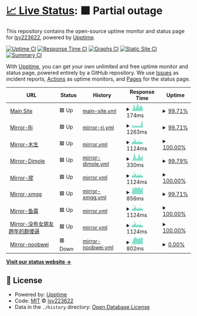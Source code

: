 # [📈 Live Status](https://xdncov-mirror-status.lsy223622.com): <!--live status--> **🟧 Partial outage**

This repository contains the open-source uptime monitor and status page for [lsy223622](http://lsy223622.com:2236), powered by [Upptime](https://github.com/upptime/upptime).

[![Uptime CI](https://github.com/lsy223622/xdncov-mirror-status/workflows/Uptime%20CI/badge.svg)](https://github.com/lsy223622/xdncov-mirror-status/actions?query=workflow%3A%22Uptime+CI%22)
[![Response Time CI](https://github.com/lsy223622/xdncov-mirror-status/workflows/Response%20Time%20CI/badge.svg)](https://github.com/lsy223622/xdncov-mirror-status/actions?query=workflow%3A%22Response+Time+CI%22)
[![Graphs CI](https://github.com/lsy223622/xdncov-mirror-status/workflows/Graphs%20CI/badge.svg)](https://github.com/lsy223622/xdncov-mirror-status/actions?query=workflow%3A%22Graphs+CI%22)
[![Static Site CI](https://github.com/lsy223622/xdncov-mirror-status/workflows/Static%20Site%20CI/badge.svg)](https://github.com/lsy223622/xdncov-mirror-status/actions?query=workflow%3A%22Static+Site+CI%22)
[![Summary CI](https://github.com/lsy223622/xdncov-mirror-status/workflows/Summary%20CI/badge.svg)](https://github.com/lsy223622/xdncov-mirror-status/actions?query=workflow%3A%22Summary+CI%22)

With [Upptime](https://upptime.js.org), you can get your own unlimited and free uptime monitor and status page, powered entirely by a GitHub repository. We use [Issues](https://github.com/lsy223622/xdncov-mirror-status/issues) as incident reports, [Actions](https://github.com/lsy223622/xdncov-mirror-status/actions) as uptime monitors, and [Pages](https://xdncov-mirror-status.lsy223622.com) for the status page.

<!--start: status pages-->
<!-- This summary is generated by Upptime (https://github.com/upptime/upptime) -->
<!-- Do not edit this manually, your changes will be overwritten -->
<!-- prettier-ignore -->
| URL | Status | History | Response Time | Uptime |
| --- | ------ | ------- | ------------- | ------ |
| <img alt="" src="https://favicons.githubusercontent.com/benderblog.github.io" height="13"> [Main Site](https://benderblog.github.io/SpiritFlown.html) | 🟩 Up | [main-site.yml](https://github.com/lsy223622/xdncov-mirror-status/commits/HEAD/history/main-site.yml) | <details><summary><img alt="Response time graph" src="./graphs/main-site/response-time-week.png" height="20"> 174ms</summary><br><a href="https://xdncov-mirror-status.lsy223622.com/history/main-site"><img alt="Response time 124" src="https://img.shields.io/endpoint?url=https%3A%2F%2Fraw.githubusercontent.com%2Flsy223622%2Fxdncov-mirror-status%2FHEAD%2Fapi%2Fmain-site%2Fresponse-time.json"></a><br><a href="https://xdncov-mirror-status.lsy223622.com/history/main-site"><img alt="24-hour response time 95" src="https://img.shields.io/endpoint?url=https%3A%2F%2Fraw.githubusercontent.com%2Flsy223622%2Fxdncov-mirror-status%2FHEAD%2Fapi%2Fmain-site%2Fresponse-time-day.json"></a><br><a href="https://xdncov-mirror-status.lsy223622.com/history/main-site"><img alt="7-day response time 174" src="https://img.shields.io/endpoint?url=https%3A%2F%2Fraw.githubusercontent.com%2Flsy223622%2Fxdncov-mirror-status%2FHEAD%2Fapi%2Fmain-site%2Fresponse-time-week.json"></a><br><a href="https://xdncov-mirror-status.lsy223622.com/history/main-site"><img alt="30-day response time 123" src="https://img.shields.io/endpoint?url=https%3A%2F%2Fraw.githubusercontent.com%2Flsy223622%2Fxdncov-mirror-status%2FHEAD%2Fapi%2Fmain-site%2Fresponse-time-month.json"></a><br><a href="https://xdncov-mirror-status.lsy223622.com/history/main-site"><img alt="1-year response time 124" src="https://img.shields.io/endpoint?url=https%3A%2F%2Fraw.githubusercontent.com%2Flsy223622%2Fxdncov-mirror-status%2FHEAD%2Fapi%2Fmain-site%2Fresponse-time-year.json"></a></details> | <details><summary><a href="https://xdncov-mirror-status.lsy223622.com/history/main-site">99.71%</a></summary><a href="https://xdncov-mirror-status.lsy223622.com/history/main-site"><img alt="All-time uptime 99.92%" src="https://img.shields.io/endpoint?url=https%3A%2F%2Fraw.githubusercontent.com%2Flsy223622%2Fxdncov-mirror-status%2FHEAD%2Fapi%2Fmain-site%2Fuptime.json"></a><br><a href="https://xdncov-mirror-status.lsy223622.com/history/main-site"><img alt="24-hour uptime 100.00%" src="https://img.shields.io/endpoint?url=https%3A%2F%2Fraw.githubusercontent.com%2Flsy223622%2Fxdncov-mirror-status%2FHEAD%2Fapi%2Fmain-site%2Fuptime-day.json"></a><br><a href="https://xdncov-mirror-status.lsy223622.com/history/main-site"><img alt="7-day uptime 99.71%" src="https://img.shields.io/endpoint?url=https%3A%2F%2Fraw.githubusercontent.com%2Flsy223622%2Fxdncov-mirror-status%2FHEAD%2Fapi%2Fmain-site%2Fuptime-week.json"></a><br><a href="https://xdncov-mirror-status.lsy223622.com/history/main-site"><img alt="30-day uptime 99.88%" src="https://img.shields.io/endpoint?url=https%3A%2F%2Fraw.githubusercontent.com%2Flsy223622%2Fxdncov-mirror-status%2FHEAD%2Fapi%2Fmain-site%2Fuptime-month.json"></a><br><a href="https://xdncov-mirror-status.lsy223622.com/history/main-site"><img alt="1-year uptime 99.92%" src="https://img.shields.io/endpoint?url=https%3A%2F%2Fraw.githubusercontent.com%2Flsy223622%2Fxdncov-mirror-status%2FHEAD%2Fapi%2Fmain-site%2Fuptime-year.json"></a></details>
| <img alt="" src="https://favicons.githubusercontent.com/ncov.raay.xyz" height="13"> [Mirror-Ri](https://ncov.raay.xyz/) | 🟩 Up | [mirror-ri.yml](https://github.com/lsy223622/xdncov-mirror-status/commits/HEAD/history/mirror-ri.yml) | <details><summary><img alt="Response time graph" src="./graphs/mirror-ri/response-time-week.png" height="20"> 1263ms</summary><br><a href="https://xdncov-mirror-status.lsy223622.com/history/mirror-ri"><img alt="Response time 1647" src="https://img.shields.io/endpoint?url=https%3A%2F%2Fraw.githubusercontent.com%2Flsy223622%2Fxdncov-mirror-status%2FHEAD%2Fapi%2Fmirror-ri%2Fresponse-time.json"></a><br><a href="https://xdncov-mirror-status.lsy223622.com/history/mirror-ri"><img alt="24-hour response time 1119" src="https://img.shields.io/endpoint?url=https%3A%2F%2Fraw.githubusercontent.com%2Flsy223622%2Fxdncov-mirror-status%2FHEAD%2Fapi%2Fmirror-ri%2Fresponse-time-day.json"></a><br><a href="https://xdncov-mirror-status.lsy223622.com/history/mirror-ri"><img alt="7-day response time 1263" src="https://img.shields.io/endpoint?url=https%3A%2F%2Fraw.githubusercontent.com%2Flsy223622%2Fxdncov-mirror-status%2FHEAD%2Fapi%2Fmirror-ri%2Fresponse-time-week.json"></a><br><a href="https://xdncov-mirror-status.lsy223622.com/history/mirror-ri"><img alt="30-day response time 1604" src="https://img.shields.io/endpoint?url=https%3A%2F%2Fraw.githubusercontent.com%2Flsy223622%2Fxdncov-mirror-status%2FHEAD%2Fapi%2Fmirror-ri%2Fresponse-time-month.json"></a><br><a href="https://xdncov-mirror-status.lsy223622.com/history/mirror-ri"><img alt="1-year response time 1647" src="https://img.shields.io/endpoint?url=https%3A%2F%2Fraw.githubusercontent.com%2Flsy223622%2Fxdncov-mirror-status%2FHEAD%2Fapi%2Fmirror-ri%2Fresponse-time-year.json"></a></details> | <details><summary><a href="https://xdncov-mirror-status.lsy223622.com/history/mirror-ri">99.71%</a></summary><a href="https://xdncov-mirror-status.lsy223622.com/history/mirror-ri"><img alt="All-time uptime 99.89%" src="https://img.shields.io/endpoint?url=https%3A%2F%2Fraw.githubusercontent.com%2Flsy223622%2Fxdncov-mirror-status%2FHEAD%2Fapi%2Fmirror-ri%2Fuptime.json"></a><br><a href="https://xdncov-mirror-status.lsy223622.com/history/mirror-ri"><img alt="24-hour uptime 100.00%" src="https://img.shields.io/endpoint?url=https%3A%2F%2Fraw.githubusercontent.com%2Flsy223622%2Fxdncov-mirror-status%2FHEAD%2Fapi%2Fmirror-ri%2Fuptime-day.json"></a><br><a href="https://xdncov-mirror-status.lsy223622.com/history/mirror-ri"><img alt="7-day uptime 99.71%" src="https://img.shields.io/endpoint?url=https%3A%2F%2Fraw.githubusercontent.com%2Flsy223622%2Fxdncov-mirror-status%2FHEAD%2Fapi%2Fmirror-ri%2Fuptime-week.json"></a><br><a href="https://xdncov-mirror-status.lsy223622.com/history/mirror-ri"><img alt="30-day uptime 99.83%" src="https://img.shields.io/endpoint?url=https%3A%2F%2Fraw.githubusercontent.com%2Flsy223622%2Fxdncov-mirror-status%2FHEAD%2Fapi%2Fmirror-ri%2Fuptime-month.json"></a><br><a href="https://xdncov-mirror-status.lsy223622.com/history/mirror-ri"><img alt="1-year uptime 99.89%" src="https://img.shields.io/endpoint?url=https%3A%2F%2Fraw.githubusercontent.com%2Flsy223622%2Fxdncov-mirror-status%2FHEAD%2Fapi%2Fmirror-ri%2Fuptime-year.json"></a></details>
| <img alt="" src="https://favicons.githubusercontent.com/t.lsy223622.com" height="13"> [Mirror-木生](https://t.lsy223622.com/ncov-xidian-times) | 🟩 Up | [mirror.yml](https://github.com/lsy223622/xdncov-mirror-status/commits/HEAD/history/mirror.yml) | <details><summary><img alt="Response time graph" src="./graphs/mirror/response-time-week.png" height="20"> 1124ms</summary><br><a href="https://xdncov-mirror-status.lsy223622.com/history/mirror"><img alt="Response time 1061" src="https://img.shields.io/endpoint?url=https%3A%2F%2Fraw.githubusercontent.com%2Flsy223622%2Fxdncov-mirror-status%2FHEAD%2Fapi%2Fmirror%2Fresponse-time.json"></a><br><a href="https://xdncov-mirror-status.lsy223622.com/history/mirror"><img alt="24-hour response time 1107" src="https://img.shields.io/endpoint?url=https%3A%2F%2Fraw.githubusercontent.com%2Flsy223622%2Fxdncov-mirror-status%2FHEAD%2Fapi%2Fmirror%2Fresponse-time-day.json"></a><br><a href="https://xdncov-mirror-status.lsy223622.com/history/mirror"><img alt="7-day response time 1124" src="https://img.shields.io/endpoint?url=https%3A%2F%2Fraw.githubusercontent.com%2Flsy223622%2Fxdncov-mirror-status%2FHEAD%2Fapi%2Fmirror%2Fresponse-time-week.json"></a><br><a href="https://xdncov-mirror-status.lsy223622.com/history/mirror"><img alt="30-day response time 1070" src="https://img.shields.io/endpoint?url=https%3A%2F%2Fraw.githubusercontent.com%2Flsy223622%2Fxdncov-mirror-status%2FHEAD%2Fapi%2Fmirror%2Fresponse-time-month.json"></a><br><a href="https://xdncov-mirror-status.lsy223622.com/history/mirror"><img alt="1-year response time 1061" src="https://img.shields.io/endpoint?url=https%3A%2F%2Fraw.githubusercontent.com%2Flsy223622%2Fxdncov-mirror-status%2FHEAD%2Fapi%2Fmirror%2Fresponse-time-year.json"></a></details> | <details><summary><a href="https://xdncov-mirror-status.lsy223622.com/history/mirror">100.00%</a></summary><a href="https://xdncov-mirror-status.lsy223622.com/history/mirror"><img alt="All-time uptime 99.97%" src="https://img.shields.io/endpoint?url=https%3A%2F%2Fraw.githubusercontent.com%2Flsy223622%2Fxdncov-mirror-status%2FHEAD%2Fapi%2Fmirror%2Fuptime.json"></a><br><a href="https://xdncov-mirror-status.lsy223622.com/history/mirror"><img alt="24-hour uptime 100.00%" src="https://img.shields.io/endpoint?url=https%3A%2F%2Fraw.githubusercontent.com%2Flsy223622%2Fxdncov-mirror-status%2FHEAD%2Fapi%2Fmirror%2Fuptime-day.json"></a><br><a href="https://xdncov-mirror-status.lsy223622.com/history/mirror"><img alt="7-day uptime 100.00%" src="https://img.shields.io/endpoint?url=https%3A%2F%2Fraw.githubusercontent.com%2Flsy223622%2Fxdncov-mirror-status%2FHEAD%2Fapi%2Fmirror%2Fuptime-week.json"></a><br><a href="https://xdncov-mirror-status.lsy223622.com/history/mirror"><img alt="30-day uptime 99.95%" src="https://img.shields.io/endpoint?url=https%3A%2F%2Fraw.githubusercontent.com%2Flsy223622%2Fxdncov-mirror-status%2FHEAD%2Fapi%2Fmirror%2Fuptime-month.json"></a><br><a href="https://xdncov-mirror-status.lsy223622.com/history/mirror"><img alt="1-year uptime 99.97%" src="https://img.shields.io/endpoint?url=https%3A%2F%2Fraw.githubusercontent.com%2Flsy223622%2Fxdncov-mirror-status%2FHEAD%2Fapi%2Fmirror%2Fuptime-year.json"></a></details>
| <img alt="" src="https://favicons.githubusercontent.com/xidian-ncov.dml.ink" height="13"> [Mirror-Dimole](https://xidian-ncov.dml.ink/) | 🟩 Up | [mirror-dimole.yml](https://github.com/lsy223622/xdncov-mirror-status/commits/HEAD/history/mirror-dimole.yml) | <details><summary><img alt="Response time graph" src="./graphs/mirror-dimole/response-time-week.png" height="20"> 330ms</summary><br><a href="https://xdncov-mirror-status.lsy223622.com/history/mirror-dimole"><img alt="Response time 281" src="https://img.shields.io/endpoint?url=https%3A%2F%2Fraw.githubusercontent.com%2Flsy223622%2Fxdncov-mirror-status%2FHEAD%2Fapi%2Fmirror-dimole%2Fresponse-time.json"></a><br><a href="https://xdncov-mirror-status.lsy223622.com/history/mirror-dimole"><img alt="24-hour response time 462" src="https://img.shields.io/endpoint?url=https%3A%2F%2Fraw.githubusercontent.com%2Flsy223622%2Fxdncov-mirror-status%2FHEAD%2Fapi%2Fmirror-dimole%2Fresponse-time-day.json"></a><br><a href="https://xdncov-mirror-status.lsy223622.com/history/mirror-dimole"><img alt="7-day response time 330" src="https://img.shields.io/endpoint?url=https%3A%2F%2Fraw.githubusercontent.com%2Flsy223622%2Fxdncov-mirror-status%2FHEAD%2Fapi%2Fmirror-dimole%2Fresponse-time-week.json"></a><br><a href="https://xdncov-mirror-status.lsy223622.com/history/mirror-dimole"><img alt="30-day response time 281" src="https://img.shields.io/endpoint?url=https%3A%2F%2Fraw.githubusercontent.com%2Flsy223622%2Fxdncov-mirror-status%2FHEAD%2Fapi%2Fmirror-dimole%2Fresponse-time-month.json"></a><br><a href="https://xdncov-mirror-status.lsy223622.com/history/mirror-dimole"><img alt="1-year response time 281" src="https://img.shields.io/endpoint?url=https%3A%2F%2Fraw.githubusercontent.com%2Flsy223622%2Fxdncov-mirror-status%2FHEAD%2Fapi%2Fmirror-dimole%2Fresponse-time-year.json"></a></details> | <details><summary><a href="https://xdncov-mirror-status.lsy223622.com/history/mirror-dimole">99.79%</a></summary><a href="https://xdncov-mirror-status.lsy223622.com/history/mirror-dimole"><img alt="All-time uptime 99.90%" src="https://img.shields.io/endpoint?url=https%3A%2F%2Fraw.githubusercontent.com%2Flsy223622%2Fxdncov-mirror-status%2FHEAD%2Fapi%2Fmirror-dimole%2Fuptime.json"></a><br><a href="https://xdncov-mirror-status.lsy223622.com/history/mirror-dimole"><img alt="24-hour uptime 100.00%" src="https://img.shields.io/endpoint?url=https%3A%2F%2Fraw.githubusercontent.com%2Flsy223622%2Fxdncov-mirror-status%2FHEAD%2Fapi%2Fmirror-dimole%2Fuptime-day.json"></a><br><a href="https://xdncov-mirror-status.lsy223622.com/history/mirror-dimole"><img alt="7-day uptime 99.79%" src="https://img.shields.io/endpoint?url=https%3A%2F%2Fraw.githubusercontent.com%2Flsy223622%2Fxdncov-mirror-status%2FHEAD%2Fapi%2Fmirror-dimole%2Fuptime-week.json"></a><br><a href="https://xdncov-mirror-status.lsy223622.com/history/mirror-dimole"><img alt="30-day uptime 99.85%" src="https://img.shields.io/endpoint?url=https%3A%2F%2Fraw.githubusercontent.com%2Flsy223622%2Fxdncov-mirror-status%2FHEAD%2Fapi%2Fmirror-dimole%2Fuptime-month.json"></a><br><a href="https://xdncov-mirror-status.lsy223622.com/history/mirror-dimole"><img alt="1-year uptime 99.90%" src="https://img.shields.io/endpoint?url=https%3A%2F%2Fraw.githubusercontent.com%2Flsy223622%2Fxdncov-mirror-status%2FHEAD%2Fapi%2Fmirror-dimole%2Fuptime-year.json"></a></details>
| <img alt="" src="https://favicons.githubusercontent.com/ncov.zhouym.tech" height="13"> [Mirror-爬](https://ncov.zhouym.tech/) | 🟩 Up | [mirror.yml](https://github.com/lsy223622/xdncov-mirror-status/commits/HEAD/history/mirror.yml) | <details><summary><img alt="Response time graph" src="./graphs/mirror/response-time-week.png" height="20"> 1124ms</summary><br><a href="https://xdncov-mirror-status.lsy223622.com/history/mirror"><img alt="Response time 1061" src="https://img.shields.io/endpoint?url=https%3A%2F%2Fraw.githubusercontent.com%2Flsy223622%2Fxdncov-mirror-status%2FHEAD%2Fapi%2Fmirror%2Fresponse-time.json"></a><br><a href="https://xdncov-mirror-status.lsy223622.com/history/mirror"><img alt="24-hour response time 1107" src="https://img.shields.io/endpoint?url=https%3A%2F%2Fraw.githubusercontent.com%2Flsy223622%2Fxdncov-mirror-status%2FHEAD%2Fapi%2Fmirror%2Fresponse-time-day.json"></a><br><a href="https://xdncov-mirror-status.lsy223622.com/history/mirror"><img alt="7-day response time 1124" src="https://img.shields.io/endpoint?url=https%3A%2F%2Fraw.githubusercontent.com%2Flsy223622%2Fxdncov-mirror-status%2FHEAD%2Fapi%2Fmirror%2Fresponse-time-week.json"></a><br><a href="https://xdncov-mirror-status.lsy223622.com/history/mirror"><img alt="30-day response time 1070" src="https://img.shields.io/endpoint?url=https%3A%2F%2Fraw.githubusercontent.com%2Flsy223622%2Fxdncov-mirror-status%2FHEAD%2Fapi%2Fmirror%2Fresponse-time-month.json"></a><br><a href="https://xdncov-mirror-status.lsy223622.com/history/mirror"><img alt="1-year response time 1061" src="https://img.shields.io/endpoint?url=https%3A%2F%2Fraw.githubusercontent.com%2Flsy223622%2Fxdncov-mirror-status%2FHEAD%2Fapi%2Fmirror%2Fresponse-time-year.json"></a></details> | <details><summary><a href="https://xdncov-mirror-status.lsy223622.com/history/mirror">100.00%</a></summary><a href="https://xdncov-mirror-status.lsy223622.com/history/mirror"><img alt="All-time uptime 99.97%" src="https://img.shields.io/endpoint?url=https%3A%2F%2Fraw.githubusercontent.com%2Flsy223622%2Fxdncov-mirror-status%2FHEAD%2Fapi%2Fmirror%2Fuptime.json"></a><br><a href="https://xdncov-mirror-status.lsy223622.com/history/mirror"><img alt="24-hour uptime 100.00%" src="https://img.shields.io/endpoint?url=https%3A%2F%2Fraw.githubusercontent.com%2Flsy223622%2Fxdncov-mirror-status%2FHEAD%2Fapi%2Fmirror%2Fuptime-day.json"></a><br><a href="https://xdncov-mirror-status.lsy223622.com/history/mirror"><img alt="7-day uptime 100.00%" src="https://img.shields.io/endpoint?url=https%3A%2F%2Fraw.githubusercontent.com%2Flsy223622%2Fxdncov-mirror-status%2FHEAD%2Fapi%2Fmirror%2Fuptime-week.json"></a><br><a href="https://xdncov-mirror-status.lsy223622.com/history/mirror"><img alt="30-day uptime 99.95%" src="https://img.shields.io/endpoint?url=https%3A%2F%2Fraw.githubusercontent.com%2Flsy223622%2Fxdncov-mirror-status%2FHEAD%2Fapi%2Fmirror%2Fuptime-month.json"></a><br><a href="https://xdncov-mirror-status.lsy223622.com/history/mirror"><img alt="1-year uptime 99.97%" src="https://img.shields.io/endpoint?url=https%3A%2F%2Fraw.githubusercontent.com%2Flsy223622%2Fxdncov-mirror-status%2FHEAD%2Fapi%2Fmirror%2Fuptime-year.json"></a></details>
| <img alt="" src="https://favicons.githubusercontent.com/myxdu.moefactory.com" height="13"> [Mirror-xmgg](https://myxdu.moefactory.com/ncov/doc) | 🟩 Up | [mirror-xmgg.yml](https://github.com/lsy223622/xdncov-mirror-status/commits/HEAD/history/mirror-xmgg.yml) | <details><summary><img alt="Response time graph" src="./graphs/mirror-xmgg/response-time-week.png" height="20"> 856ms</summary><br><a href="https://xdncov-mirror-status.lsy223622.com/history/mirror-xmgg"><img alt="Response time 1358" src="https://img.shields.io/endpoint?url=https%3A%2F%2Fraw.githubusercontent.com%2Flsy223622%2Fxdncov-mirror-status%2FHEAD%2Fapi%2Fmirror-xmgg%2Fresponse-time.json"></a><br><a href="https://xdncov-mirror-status.lsy223622.com/history/mirror-xmgg"><img alt="24-hour response time 974" src="https://img.shields.io/endpoint?url=https%3A%2F%2Fraw.githubusercontent.com%2Flsy223622%2Fxdncov-mirror-status%2FHEAD%2Fapi%2Fmirror-xmgg%2Fresponse-time-day.json"></a><br><a href="https://xdncov-mirror-status.lsy223622.com/history/mirror-xmgg"><img alt="7-day response time 856" src="https://img.shields.io/endpoint?url=https%3A%2F%2Fraw.githubusercontent.com%2Flsy223622%2Fxdncov-mirror-status%2FHEAD%2Fapi%2Fmirror-xmgg%2Fresponse-time-week.json"></a><br><a href="https://xdncov-mirror-status.lsy223622.com/history/mirror-xmgg"><img alt="30-day response time 1021" src="https://img.shields.io/endpoint?url=https%3A%2F%2Fraw.githubusercontent.com%2Flsy223622%2Fxdncov-mirror-status%2FHEAD%2Fapi%2Fmirror-xmgg%2Fresponse-time-month.json"></a><br><a href="https://xdncov-mirror-status.lsy223622.com/history/mirror-xmgg"><img alt="1-year response time 1358" src="https://img.shields.io/endpoint?url=https%3A%2F%2Fraw.githubusercontent.com%2Flsy223622%2Fxdncov-mirror-status%2FHEAD%2Fapi%2Fmirror-xmgg%2Fresponse-time-year.json"></a></details> | <details><summary><a href="https://xdncov-mirror-status.lsy223622.com/history/mirror-xmgg">99.71%</a></summary><a href="https://xdncov-mirror-status.lsy223622.com/history/mirror-xmgg"><img alt="All-time uptime 96.67%" src="https://img.shields.io/endpoint?url=https%3A%2F%2Fraw.githubusercontent.com%2Flsy223622%2Fxdncov-mirror-status%2FHEAD%2Fapi%2Fmirror-xmgg%2Fuptime.json"></a><br><a href="https://xdncov-mirror-status.lsy223622.com/history/mirror-xmgg"><img alt="24-hour uptime 100.00%" src="https://img.shields.io/endpoint?url=https%3A%2F%2Fraw.githubusercontent.com%2Flsy223622%2Fxdncov-mirror-status%2FHEAD%2Fapi%2Fmirror-xmgg%2Fuptime-day.json"></a><br><a href="https://xdncov-mirror-status.lsy223622.com/history/mirror-xmgg"><img alt="7-day uptime 99.71%" src="https://img.shields.io/endpoint?url=https%3A%2F%2Fraw.githubusercontent.com%2Flsy223622%2Fxdncov-mirror-status%2FHEAD%2Fapi%2Fmirror-xmgg%2Fuptime-week.json"></a><br><a href="https://xdncov-mirror-status.lsy223622.com/history/mirror-xmgg"><img alt="30-day uptime 99.88%" src="https://img.shields.io/endpoint?url=https%3A%2F%2Fraw.githubusercontent.com%2Flsy223622%2Fxdncov-mirror-status%2FHEAD%2Fapi%2Fmirror-xmgg%2Fuptime-month.json"></a><br><a href="https://xdncov-mirror-status.lsy223622.com/history/mirror-xmgg"><img alt="1-year uptime 96.67%" src="https://img.shields.io/endpoint?url=https%3A%2F%2Fraw.githubusercontent.com%2Flsy223622%2Fxdncov-mirror-status%2FHEAD%2Fapi%2Fmirror-xmgg%2Fuptime-year.json"></a></details>
| <img alt="" src="https://favicons.githubusercontent.com/ncov.hawa130.com" height="13"> [Mirror-鱼露](https://ncov.hawa130.com/) | 🟩 Up | [mirror.yml](https://github.com/lsy223622/xdncov-mirror-status/commits/HEAD/history/mirror.yml) | <details><summary><img alt="Response time graph" src="./graphs/mirror/response-time-week.png" height="20"> 1124ms</summary><br><a href="https://xdncov-mirror-status.lsy223622.com/history/mirror"><img alt="Response time 1061" src="https://img.shields.io/endpoint?url=https%3A%2F%2Fraw.githubusercontent.com%2Flsy223622%2Fxdncov-mirror-status%2FHEAD%2Fapi%2Fmirror%2Fresponse-time.json"></a><br><a href="https://xdncov-mirror-status.lsy223622.com/history/mirror"><img alt="24-hour response time 1107" src="https://img.shields.io/endpoint?url=https%3A%2F%2Fraw.githubusercontent.com%2Flsy223622%2Fxdncov-mirror-status%2FHEAD%2Fapi%2Fmirror%2Fresponse-time-day.json"></a><br><a href="https://xdncov-mirror-status.lsy223622.com/history/mirror"><img alt="7-day response time 1124" src="https://img.shields.io/endpoint?url=https%3A%2F%2Fraw.githubusercontent.com%2Flsy223622%2Fxdncov-mirror-status%2FHEAD%2Fapi%2Fmirror%2Fresponse-time-week.json"></a><br><a href="https://xdncov-mirror-status.lsy223622.com/history/mirror"><img alt="30-day response time 1070" src="https://img.shields.io/endpoint?url=https%3A%2F%2Fraw.githubusercontent.com%2Flsy223622%2Fxdncov-mirror-status%2FHEAD%2Fapi%2Fmirror%2Fresponse-time-month.json"></a><br><a href="https://xdncov-mirror-status.lsy223622.com/history/mirror"><img alt="1-year response time 1061" src="https://img.shields.io/endpoint?url=https%3A%2F%2Fraw.githubusercontent.com%2Flsy223622%2Fxdncov-mirror-status%2FHEAD%2Fapi%2Fmirror%2Fresponse-time-year.json"></a></details> | <details><summary><a href="https://xdncov-mirror-status.lsy223622.com/history/mirror">100.00%</a></summary><a href="https://xdncov-mirror-status.lsy223622.com/history/mirror"><img alt="All-time uptime 99.97%" src="https://img.shields.io/endpoint?url=https%3A%2F%2Fraw.githubusercontent.com%2Flsy223622%2Fxdncov-mirror-status%2FHEAD%2Fapi%2Fmirror%2Fuptime.json"></a><br><a href="https://xdncov-mirror-status.lsy223622.com/history/mirror"><img alt="24-hour uptime 100.00%" src="https://img.shields.io/endpoint?url=https%3A%2F%2Fraw.githubusercontent.com%2Flsy223622%2Fxdncov-mirror-status%2FHEAD%2Fapi%2Fmirror%2Fuptime-day.json"></a><br><a href="https://xdncov-mirror-status.lsy223622.com/history/mirror"><img alt="7-day uptime 100.00%" src="https://img.shields.io/endpoint?url=https%3A%2F%2Fraw.githubusercontent.com%2Flsy223622%2Fxdncov-mirror-status%2FHEAD%2Fapi%2Fmirror%2Fuptime-week.json"></a><br><a href="https://xdncov-mirror-status.lsy223622.com/history/mirror"><img alt="30-day uptime 99.95%" src="https://img.shields.io/endpoint?url=https%3A%2F%2Fraw.githubusercontent.com%2Flsy223622%2Fxdncov-mirror-status%2FHEAD%2Fapi%2Fmirror%2Fuptime-month.json"></a><br><a href="https://xdncov-mirror-status.lsy223622.com/history/mirror"><img alt="1-year uptime 99.97%" src="https://img.shields.io/endpoint?url=https%3A%2F%2Fraw.githubusercontent.com%2Flsy223622%2Fxdncov-mirror-status%2FHEAD%2Fapi%2Fmirror%2Fuptime-year.json"></a></details>
| <img alt="" src="https://favicons.githubusercontent.com/x.ksfu.top" height="13"> [Mirror-没有女朋友跨年的群傻逼](https://x.ksfu.top/) | 🟩 Up | [mirror.yml](https://github.com/lsy223622/xdncov-mirror-status/commits/HEAD/history/mirror.yml) | <details><summary><img alt="Response time graph" src="./graphs/mirror/response-time-week.png" height="20"> 1124ms</summary><br><a href="https://xdncov-mirror-status.lsy223622.com/history/mirror"><img alt="Response time 1061" src="https://img.shields.io/endpoint?url=https%3A%2F%2Fraw.githubusercontent.com%2Flsy223622%2Fxdncov-mirror-status%2FHEAD%2Fapi%2Fmirror%2Fresponse-time.json"></a><br><a href="https://xdncov-mirror-status.lsy223622.com/history/mirror"><img alt="24-hour response time 1107" src="https://img.shields.io/endpoint?url=https%3A%2F%2Fraw.githubusercontent.com%2Flsy223622%2Fxdncov-mirror-status%2FHEAD%2Fapi%2Fmirror%2Fresponse-time-day.json"></a><br><a href="https://xdncov-mirror-status.lsy223622.com/history/mirror"><img alt="7-day response time 1124" src="https://img.shields.io/endpoint?url=https%3A%2F%2Fraw.githubusercontent.com%2Flsy223622%2Fxdncov-mirror-status%2FHEAD%2Fapi%2Fmirror%2Fresponse-time-week.json"></a><br><a href="https://xdncov-mirror-status.lsy223622.com/history/mirror"><img alt="30-day response time 1070" src="https://img.shields.io/endpoint?url=https%3A%2F%2Fraw.githubusercontent.com%2Flsy223622%2Fxdncov-mirror-status%2FHEAD%2Fapi%2Fmirror%2Fresponse-time-month.json"></a><br><a href="https://xdncov-mirror-status.lsy223622.com/history/mirror"><img alt="1-year response time 1061" src="https://img.shields.io/endpoint?url=https%3A%2F%2Fraw.githubusercontent.com%2Flsy223622%2Fxdncov-mirror-status%2FHEAD%2Fapi%2Fmirror%2Fresponse-time-year.json"></a></details> | <details><summary><a href="https://xdncov-mirror-status.lsy223622.com/history/mirror">100.00%</a></summary><a href="https://xdncov-mirror-status.lsy223622.com/history/mirror"><img alt="All-time uptime 99.97%" src="https://img.shields.io/endpoint?url=https%3A%2F%2Fraw.githubusercontent.com%2Flsy223622%2Fxdncov-mirror-status%2FHEAD%2Fapi%2Fmirror%2Fuptime.json"></a><br><a href="https://xdncov-mirror-status.lsy223622.com/history/mirror"><img alt="24-hour uptime 100.00%" src="https://img.shields.io/endpoint?url=https%3A%2F%2Fraw.githubusercontent.com%2Flsy223622%2Fxdncov-mirror-status%2FHEAD%2Fapi%2Fmirror%2Fuptime-day.json"></a><br><a href="https://xdncov-mirror-status.lsy223622.com/history/mirror"><img alt="7-day uptime 100.00%" src="https://img.shields.io/endpoint?url=https%3A%2F%2Fraw.githubusercontent.com%2Flsy223622%2Fxdncov-mirror-status%2FHEAD%2Fapi%2Fmirror%2Fuptime-week.json"></a><br><a href="https://xdncov-mirror-status.lsy223622.com/history/mirror"><img alt="30-day uptime 99.95%" src="https://img.shields.io/endpoint?url=https%3A%2F%2Fraw.githubusercontent.com%2Flsy223622%2Fxdncov-mirror-status%2FHEAD%2Fapi%2Fmirror%2Fuptime-month.json"></a><br><a href="https://xdncov-mirror-status.lsy223622.com/history/mirror"><img alt="1-year uptime 99.97%" src="https://img.shields.io/endpoint?url=https%3A%2F%2Fraw.githubusercontent.com%2Flsy223622%2Fxdncov-mirror-status%2FHEAD%2Fapi%2Fmirror%2Fuptime-year.json"></a></details>
| <img alt="" src="https://favicons.githubusercontent.com/www.noobwei.xyz" height="13"> [Mirror-noobwei](https://www.noobwei.xyz/COVID-19.html) | 🟥 Down | [mirror-noobwei.yml](https://github.com/lsy223622/xdncov-mirror-status/commits/HEAD/history/mirror-noobwei.yml) | <details><summary><img alt="Response time graph" src="./graphs/mirror-noobwei/response-time-week.png" height="20"> 802ms</summary><br><a href="https://xdncov-mirror-status.lsy223622.com/history/mirror-noobwei"><img alt="Response time 997" src="https://img.shields.io/endpoint?url=https%3A%2F%2Fraw.githubusercontent.com%2Flsy223622%2Fxdncov-mirror-status%2FHEAD%2Fapi%2Fmirror-noobwei%2Fresponse-time.json"></a><br><a href="https://xdncov-mirror-status.lsy223622.com/history/mirror-noobwei"><img alt="24-hour response time 886" src="https://img.shields.io/endpoint?url=https%3A%2F%2Fraw.githubusercontent.com%2Flsy223622%2Fxdncov-mirror-status%2FHEAD%2Fapi%2Fmirror-noobwei%2Fresponse-time-day.json"></a><br><a href="https://xdncov-mirror-status.lsy223622.com/history/mirror-noobwei"><img alt="7-day response time 802" src="https://img.shields.io/endpoint?url=https%3A%2F%2Fraw.githubusercontent.com%2Flsy223622%2Fxdncov-mirror-status%2FHEAD%2Fapi%2Fmirror-noobwei%2Fresponse-time-week.json"></a><br><a href="https://xdncov-mirror-status.lsy223622.com/history/mirror-noobwei"><img alt="30-day response time 843" src="https://img.shields.io/endpoint?url=https%3A%2F%2Fraw.githubusercontent.com%2Flsy223622%2Fxdncov-mirror-status%2FHEAD%2Fapi%2Fmirror-noobwei%2Fresponse-time-month.json"></a><br><a href="https://xdncov-mirror-status.lsy223622.com/history/mirror-noobwei"><img alt="1-year response time 997" src="https://img.shields.io/endpoint?url=https%3A%2F%2Fraw.githubusercontent.com%2Flsy223622%2Fxdncov-mirror-status%2FHEAD%2Fapi%2Fmirror-noobwei%2Fresponse-time-year.json"></a></details> | <details><summary><a href="https://xdncov-mirror-status.lsy223622.com/history/mirror-noobwei">0.00%</a></summary><a href="https://xdncov-mirror-status.lsy223622.com/history/mirror-noobwei"><img alt="All-time uptime 17.92%" src="https://img.shields.io/endpoint?url=https%3A%2F%2Fraw.githubusercontent.com%2Flsy223622%2Fxdncov-mirror-status%2FHEAD%2Fapi%2Fmirror-noobwei%2Fuptime.json"></a><br><a href="https://xdncov-mirror-status.lsy223622.com/history/mirror-noobwei"><img alt="24-hour uptime 0.00%" src="https://img.shields.io/endpoint?url=https%3A%2F%2Fraw.githubusercontent.com%2Flsy223622%2Fxdncov-mirror-status%2FHEAD%2Fapi%2Fmirror-noobwei%2Fuptime-day.json"></a><br><a href="https://xdncov-mirror-status.lsy223622.com/history/mirror-noobwei"><img alt="7-day uptime 0.00%" src="https://img.shields.io/endpoint?url=https%3A%2F%2Fraw.githubusercontent.com%2Flsy223622%2Fxdncov-mirror-status%2FHEAD%2Fapi%2Fmirror-noobwei%2Fuptime-week.json"></a><br><a href="https://xdncov-mirror-status.lsy223622.com/history/mirror-noobwei"><img alt="30-day uptime 0.00%" src="https://img.shields.io/endpoint?url=https%3A%2F%2Fraw.githubusercontent.com%2Flsy223622%2Fxdncov-mirror-status%2FHEAD%2Fapi%2Fmirror-noobwei%2Fuptime-month.json"></a><br><a href="https://xdncov-mirror-status.lsy223622.com/history/mirror-noobwei"><img alt="1-year uptime 17.92%" src="https://img.shields.io/endpoint?url=https%3A%2F%2Fraw.githubusercontent.com%2Flsy223622%2Fxdncov-mirror-status%2FHEAD%2Fapi%2Fmirror-noobwei%2Fuptime-year.json"></a></details>

<!--end: status pages-->

[**Visit our status website →**](https://xdncov-mirror-status.lsy223622.com)

## 📄 License

- Powered by: [Upptime](https://github.com/upptime/upptime)
- Code: [MIT](./LICENSE) © [lsy223622](http://lsy223622.com:2236)
- Data in the `./history` directory: [Open Database License](https://opendatacommons.org/licenses/odbl/1-0/)
